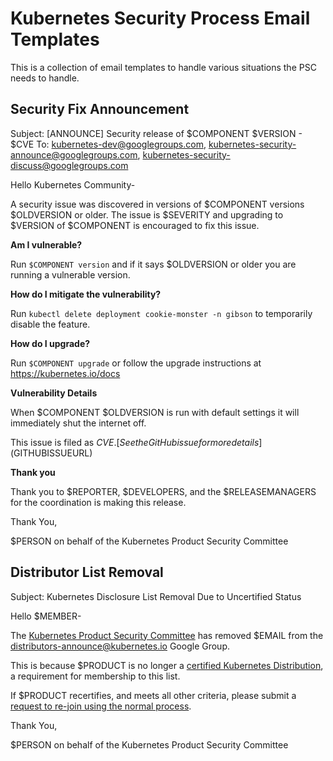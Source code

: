 # Kubernetes Security Process Email Templates

This is a collection of email templates to handle various situations the PSC needs to handle.

## Security Fix Announcement

Subject: [ANNOUNCE] Security release of $COMPONENT $VERSION - $CVE
To: kubernetes-dev@googlegroups.com, kubernetes-security-announce@googlegroups.com, kubernetes-security-discuss@googlegroups.com

Hello Kubernetes Community-

A security issue was discovered in versions of $COMPONENT versions $OLDVERSION or older. The issue is $SEVERITY and upgrading to $VERSION of $COMPONENT is encouraged to fix this issue.

**Am I vulnerable?**

Run `$COMPONENT version` and if it says $OLDVERSION or older you are running a vulnerable version.

**How do I mitigate the vulnerability?**

<!--
[This is an optional section. Remove if there are no mitigations.]
-->

Run `kubectl delete deployment cookie-monster -n gibson` to temporarily disable the feature.

**How do I upgrade?**

Run `$COMPONENT upgrade` or follow the upgrade instructions at https://kubernetes.io/docs

**Vulnerability Details**

When $COMPONENT $OLDVERSION is run with default settings it will immediately shut the internet off.

This issue is filed as $CVE. [See the GitHub issue for more details]($GITHUBISSUEURL)

**Thank you**

Thank you to $REPORTER, $DEVELOPERS, and the $RELEASEMANAGERS for the coordination is making this release.

Thank You,

$PERSON on behalf of the Kubernetes Product Security Committee


## Distributor List Removal

Subject: Kubernetes Disclosure List Removal Due to Uncertified Status

Hello $MEMBER-

The [Kubernetes Product Security Committee][psc] has removed $EMAIL from the distributors-announce@kubernetes.io Google Group.

This is because $PRODUCT is no longer a [certified Kubernetes Distribution][conformance], a requirement for membership to this list.

If $PRODUCT recertifies, and meets all other criteria, please submit a [request to re-join using the normal process][join-process].

Thank You,

$PERSON on behalf of the Kubernetes Product Security Committee

[psc]: https://git.k8s.io/security/security-release-process.md#product-security-committee-psc
[conformance]: https://www.cncf.io/certification/software-conformance/
[criteria]: https://git.k8s.io/security/private-distributors-list.md#membership-criteria
[join-process]: https://git.k8s.io/security/private-distributors-list.md#request-to-join
